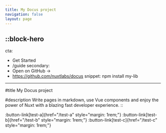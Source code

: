 ```yaml
---
title: My Docus project
navigation: false
layout: page
---
```


::block-hero
---
cta:
  - Get Started
  - /guide
secondary:
  - Open on GitHub →
  - https://github.com/nuxtlabs/docus
snippet: npm install my-lib
---

#title
My Docus project

#description
Write pages in markdown, use Vue components and enjoy the power of Nuxt with a blazing fast developer experience.
::

:button-link[test-a]{href="/test-a" style="margin: 1rem;"}
:button-link[test-b]{href="/test-b" style="margin: 1rem;"}
:button-link[test-c]{href="/test-c" style="margin: 1rem;"}